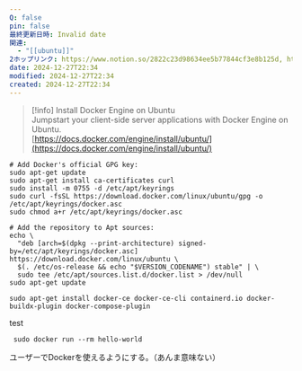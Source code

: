```yaml
---
Q: false
pin: false
最終更新日時: Invalid date
関連:
  - "[[ubuntu]]"
2ホップリンク: https://www.notion.so/2822c23d98634ee5b77844cf3e8b125d, https://www.notion.so/2ada653c5a1a418cb38fe4229087dfe4, https://www.notion.so/7497737199d94b8d81c57d0eb4698245, https://www.notion.so/7ce14d3a6bc0447faa71bc56b605aebc, https://www.notion.so/f3dc85f976e640ceaf469d105f4bc988, https://www.notion.so/f4d26d3c521b4fb5999d72f3c2601026
date: 2024-12-27T22:34
modified: 2024-12-27T22:34
created: 2024-12-27T22:34
---
```

  

> [!info] Install Docker Engine on Ubuntu  
> Jumpstart your client-side server applications with Docker Engine on Ubuntu.  
> [https://docs.docker.com/engine/install/ubuntu/](https://docs.docker.com/engine/install/ubuntu/)  

  

  

```Shell
# Add Docker's official GPG key:
sudo apt-get update
sudo apt-get install ca-certificates curl
sudo install -m 0755 -d /etc/apt/keyrings
sudo curl -fsSL https://download.docker.com/linux/ubuntu/gpg -o /etc/apt/keyrings/docker.asc
sudo chmod a+r /etc/apt/keyrings/docker.asc

# Add the repository to Apt sources:
echo \
  "deb [arch=$(dpkg --print-architecture) signed-by=/etc/apt/keyrings/docker.asc] https://download.docker.com/linux/ubuntu \
  $(. /etc/os-release && echo "$VERSION_CODENAME") stable" | \
  sudo tee /etc/apt/sources.list.d/docker.list > /dev/null
sudo apt-get update

sudo apt-get install docker-ce docker-ce-cli containerd.io docker-buildx-plugin docker-compose-plugin
```

  

test

```Shell
 sudo docker run --rm hello-world
```

  

  

ユーザーでDockerを使えるようにする。（あんま意味ない）